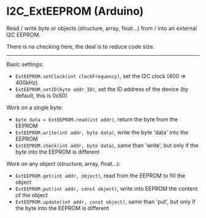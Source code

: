 # I2C_ExtEEPROM (Arduino)

Read / write byte or objects (structure, array, float...) from / into an external I2C EEPROM.

There is no checking here, the deal is to reduce code size.

_____________

Basic settings:
 - `ExtEEPROM.setClock(int clockFrequency)`, set the I2C clock (400 => 400kHz)
 - `ExtEEPROM.setID(byte addr_ID)`, set the ID address of the device (by default, this is 0x50)
 
Work on a single byte:
 - `byte data = ExtEEPROM.read(int addr)`, return the byte from the EEPROM
 - `ExtEEPROM.write(int addr, byte data)`, write the byte 'data' into the EEPROM
 - `ExtEEPROM.check(int addr, byte data)`, same than 'write', but only if the byte into the EEPROM is different
 
Work on any object (structure, array, float...):
 - `ExtEEPROM.get(int addr, object)`, read from the EEPROM to fill the object
 - `ExtEEPROM.put(int addr, const object)`, write into EEPROM the content of the object
 - `ExtEEPROM.update(int addr, const object)`, same than 'put', but only if the byte into the EEPROM is different
